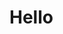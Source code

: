 # Hello

<!DOCTYPE html>
<html>
	<head>
		<meta charset="utf-8">
		<title></title>
		<style type="text/css">
			ul {
				background: olive;
				padding: 20px;
			}

			li {
				background: steelblue;
				margin: 20px;
			}
		</style>
	</head>
	<body>

		<ul id="ulist">
			<li>11111<button>删除</button></li>
			<li>22222<button>删除</button></li>
			<li>33333<button>删除</button></li>
			<li>44444<button>删除</button></li>
			<li>55555<button>删除</button></li>

		</ul>

		<script type="text/javascript">
			var aBtn = document.getElementsByTagName("button")
			var oUl = document.getElementById("ulist")
			var aLi = document.getElementsByTagName("li")

			// aBtn[0].onclick = function() {
			// 	oUl.removeChild(this.parentNode)
			// }
			// aBtn[1].onclick = function() {
			// 	oUl.removeChild(this.parentNode)
			// }
			// aBtn[2].onclick = function() {
			// 	oUl.removeChild(this.parentNode)
			// }
			// aBtn[3].onclick = function() {
			// 	oUl.removeChild(this.parentNode)
			// }
			// aBtn[4].onclick = function() {
			// 	oUl.removeChild(this.parentNode)
			// }
			
			for (var i=0;i<aLi.length;i++) {
				aBtn[i].onclick = function() {
					// oUl.removeChild(this.parentNode)
					this.parentNode.style.display='none'
				}
			}  
		</script>
	</body>
</html>
